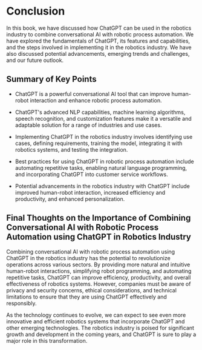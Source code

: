 # Conclusion

In this book, we have discussed how ChatGPT can be used in the robotics industry to combine conversational AI with robotic process automation. We have explored the fundamentals of ChatGPT, its features and capabilities, and the steps involved in implementing it in the robotics industry. We have also discussed potential advancements, emerging trends and challenges, and our future outlook.

Summary of Key Points
---------------------

* ChatGPT is a powerful conversational AI tool that can improve human-robot interaction and enhance robotic process automation.

* ChatGPT's advanced NLP capabilities, machine learning algorithms, speech recognition, and customization features make it a versatile and adaptable solution for a range of industries and use cases.

* Implementing ChatGPT in the robotics industry involves identifying use cases, defining requirements, training the model, integrating it with robotics systems, and testing the integration.

* Best practices for using ChatGPT in robotic process automation include automating repetitive tasks, enabling natural language programming, and incorporating ChatGPT into customer service workflows.

* Potential advancements in the robotics industry with ChatGPT include improved human-robot interaction, increased efficiency and productivity, and enhanced personalization.

Final Thoughts on the Importance of Combining Conversational AI with Robotic Process Automation using ChatGPT in Robotics Industry
----------------------------------------------------------------------------------------------------------------------------------

Combining conversational AI with robotic process automation using ChatGPT in the robotics industry has the potential to revolutionize operations across various sectors. By providing more natural and intuitive human-robot interactions, simplifying robot programming, and automating repetitive tasks, ChatGPT can improve efficiency, productivity, and overall effectiveness of robotics systems. However, companies must be aware of privacy and security concerns, ethical considerations, and technical limitations to ensure that they are using ChatGPT effectively and responsibly.

As the technology continues to evolve, we can expect to see even more innovative and efficient robotics systems that incorporate ChatGPT and other emerging technologies. The robotics industry is poised for significant growth and development in the coming years, and ChatGPT is sure to play a major role in this transformation.